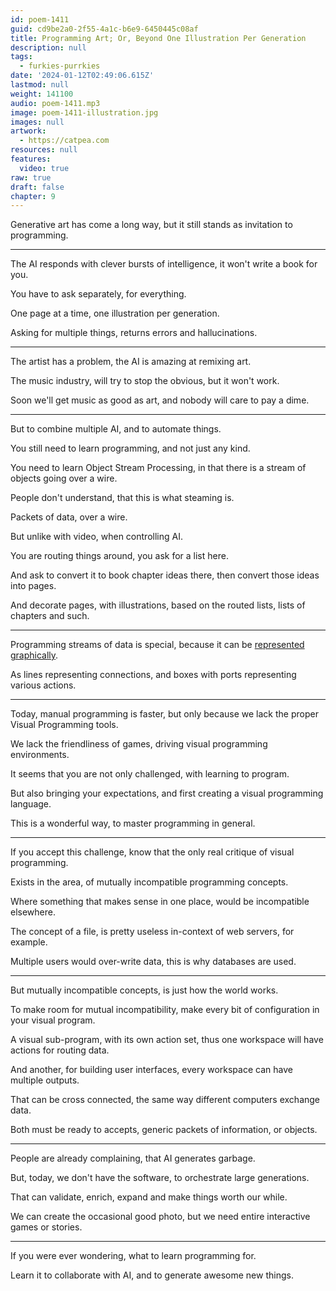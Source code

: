 ```yaml
---
id: poem-1411
guid: cd9be2a0-2f55-4a1c-b6e9-6450445c08af
title: Programming Art; Or, Beyond One Illustration Per Generation
description: null
tags:
  - furkies-purrkies
date: '2024-01-12T02:49:06.615Z'
lastmod: null
weight: 141100
audio: poem-1411.mp3
image: poem-1411-illustration.jpg
images: null
artwork:
  - https://catpea.com
resources: null
features:
  video: true
raw: true
draft: false
chapter: 9
---
```


Generative art has come a long way,
but it still stands as invitation to programming.

---

The AI responds with clever bursts of intelligence,
it won't write a book for you.

You have to ask separately,
for everything.

One page at a time,
one illustration per generation.

Asking for multiple things,
returns errors and hallucinations.

---

The artist has a problem,
the AI is amazing at remixing art.

The music industry,
will try to stop the obvious, but it won't work.

Soon we'll get music as good as art,
and nobody will care to pay a dime.

---

But to combine multiple AI,
and to automate things.

You still need to learn programming,
and not just any kind.

You need to learn Object Stream Processing,
in that there is a stream of objects going over a wire.

People don't understand,
that this is what steaming is.

Packets of data,
over a wire.

But unlike with video,
when controlling AI.

You are routing things around,
you ask for a list here.

And ask to convert it to book chapter ideas there,
then convert those ideas into pages.

And decorate pages, with illustrations,
based on the routed lists, lists of chapters and such.

---

Programming streams of data is special,
because it can be [represented graphically][1].

As lines representing connections,
and boxes with ports representing various actions.

---

Today, manual programming is faster,
but only because we lack the proper Visual Programming tools.

We lack the friendliness of games,
driving visual programming environments.

It seems that you are not only challenged,
with learning to program.

But also bringing your expectations,
and first creating a visual programming language.

This is a wonderful way,
to master programming in general.

---

If you accept this challenge,
know that the only real critique of visual programming.

Exists in the area,
of mutually incompatible programming concepts.

Where something that makes sense in one place,
would be incompatible elsewhere.

The concept of a file,
is pretty useless in-context of web servers, for example.

Multiple users would over-write data,
this is why databases are used.

---

But mutually incompatible concepts,
is just how the world works.

To make room for mutual incompatibility,
make every bit of configuration in your visual program.

A visual sub-program, with its own action set,
thus one workspace will have actions for routing data.

And another, for building user interfaces,
every workspace can have multiple outputs.

That can be cross connected,
the same way different computers exchange data.

Both must be ready to accepts,
generic packets of information, or objects.

---

People are already complaining,
that AI generates garbage.

But, today, we don't have the software,
to orchestrate large generations.

That can validate, enrich,
expand and make things worth our while.

We can create the occasional good photo,
but we need entire interactive games or stories.

---

If you were ever wondering,
what to learn programming for.

Learn it to collaborate with AI,
and to generate awesome new things.

[1]: https://github.com/xyflow/awesome-node-based-uis
